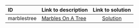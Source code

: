 | ID | Link to description | Link to solution |
|:---|:---|:---:|
| marblestree | [Marbles On A Tree](https://open.kattis.com/problems/marblestree) | [Solution](https://github.com/versenyi98/leetcode-solutions/tree/main/solutions/Marbles%20On%20A%20Tree)|
